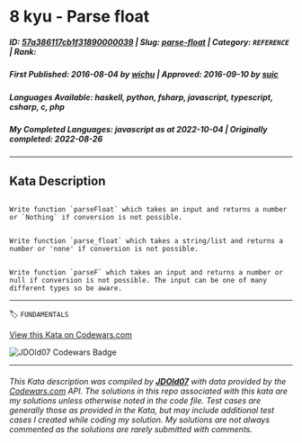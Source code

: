 # 8 kyu - Parse float

##### **ID**: [57a386117cb1f31890000039](https://www.codewars.com/kata/57a386117cb1f31890000039) | **Slug**: [parse-float](https://www.codewars.com/kata/57a386117cb1f31890000039) | **Category**: `REFERENCE` | **Rank**: <span style="color:white">8 kyu</span>

##### **First Published**: 2016-08-04 ***by*** [wichu](https://www.codewars.com/users/wichu) | **Approved**: 2016-09-10 ***by*** [suic](https://www.codewars.com/users/suic)

##### **Languages Available**: haskell, python, fsharp, javascript, typescript, csharp, c, php

##### **My Completed Languages**: javascript ***as at*** 2022-10-04 | **Originally completed**: 2022-08-26

---

## Kata Description


```if-not:javascript,python

Write function `parseFloat` which takes an input and returns a number or `Nothing` if conversion is not possible.

```



```if:python

Write function `parse_float` which takes a string/list and returns a number or 'none' if conversion is not possible.

```



```if:javascript

Write function `parseF` which takes an input and returns a number or null if conversion is not possible. The input can be one of many different types so be aware.

```

---


🏷 `FUNDAMENTALS`


[View this Kata on Codewars.com](https://www.codewars.com/kata/57a386117cb1f31890000039)

![](https://www.codewars.com/users/jdold07/badges/large "JDOld07 Codewars Badge")

---

###### *This Kata description was compiled by [**JDOld07**](https://tpstech.dev) with data provided by the [Codewars.com](https://www.codewars.com) API.  The solutions in this repo associated with this kata are my solutions unless otherwise noted in the code file.  Test cases are generally those as provided in the Kata, but may include additional test cases I created while coding my solution.  My solutions are not always commented as the solutions are rarely submitted with comments.*
